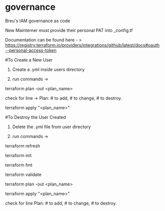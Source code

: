 # governance
Breu's IAM governance as code

New Mainterner must provide their personal PAT into _config.tf

Documentation can be found here - > https://registry.terraform.io/providers/integrations/github/latest/docs#oauth--personal-access-token

#To Create a New User

1. Create a <username>.yml inside users directory

2. run commands -> 

terraform plan -out <plan_name> 
  
check for line -> Plan: # to add, # to change, # to destroy.
  
terraform apply "<plan_name>"

#To Destroy the User Created

1. Delete the <name>.yml file from user directory

2. run commands ->
  
terraform refresh

terraform init

terraform fmt

terraform validate

terraform plan -out <plan_name>
  
terraform apply "<plan_name>"

check for line Plan: # to add, # to change, # to destroy.

